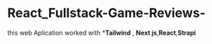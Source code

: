 # React_Fullstack-Game-Reviews-

this web Aplication worked with ***Tailwind** , **Next js**,**React**,**Strapi**

